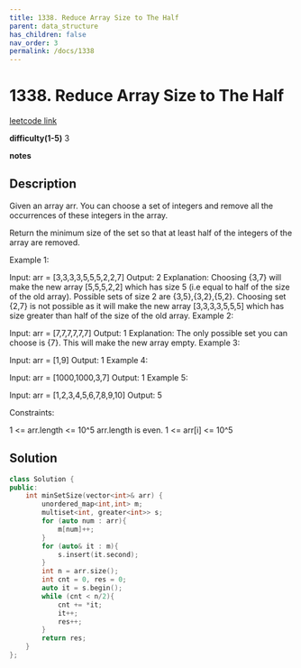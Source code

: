 ```yaml
---
title: 1338. Reduce Array Size to The Half
parent: data_structure
has_children: false
nav_order: 3
permalink: /docs/1338
---
```

# 1338. Reduce Array Size to The Half
[leetcode link](https://leetcode.com/problems/reduce-array-size-to-the-half/)

**difficulty(1-5)** 
3

**notes**   


## Description
Given an array arr.  You can choose a set of integers and remove all the occurrences of these integers in the array.

Return the minimum size of the set so that at least half of the integers of the array are removed.

 

Example 1:

Input: arr = [3,3,3,3,5,5,5,2,2,7]
Output: 2
Explanation: Choosing {3,7} will make the new array [5,5,5,2,2] which has size 5 (i.e equal to half of the size of the old array).
Possible sets of size 2 are {3,5},{3,2},{5,2}.
Choosing set {2,7} is not possible as it will make the new array [3,3,3,3,5,5,5] which has size greater than half of the size of the old array.
Example 2:

Input: arr = [7,7,7,7,7,7]
Output: 1
Explanation: The only possible set you can choose is {7}. This will make the new array empty.
Example 3:

Input: arr = [1,9]
Output: 1
Example 4:

Input: arr = [1000,1000,3,7]
Output: 1
Example 5:

Input: arr = [1,2,3,4,5,6,7,8,9,10]
Output: 5
 

Constraints:

1 <= arr.length <= 10^5
arr.length is even.
1 <= arr[i] <= 10^5

## Solution
```c++
class Solution {
public:
    int minSetSize(vector<int>& arr) {
        unordered_map<int,int> m;
        multiset<int, greater<int>> s;
        for (auto num : arr){
            m[num]++;
        }
        for (auto& it : m){
            s.insert(it.second);
        }
        int n = arr.size();
        int cnt = 0, res = 0;
        auto it = s.begin();
        while (cnt < n/2){
            cnt += *it;
            it++;
            res++;
        }
        return res;
    }
};
```


<!-- 
Default label
{: .label }

Blue label
{: .label .label-blue }

Stable
{: .label .label-green }

New release
{: .label .label-purple }

Coming soon
{: .label .label-yellow }

Deprecated
{: .label .label-red } -->
